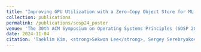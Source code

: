 ```yaml
---
title: "Improving GPU Utilization with a Zero‑Copy Object Store for ML Applications"
collection: publications
permalink: /publications/sosp24_poster
venue: 'The 30th ACM Symposium on Operating Systems Principles (SOSP 2024)'
date: 2024-11-04
citation: 'Taeklim Kim, <strong>Sekwon Lee</strong>, Sergey Serebryakov, Harumi Kuno, Sharad Singhal, and Christopher J. Rossbach, <font color="blue"><strong>Poster</strong></font> at <i>the 30th ACM Symposium on Operating Systems Principles</i> (<strong>SOSP 2024</strong>).'
---
```

